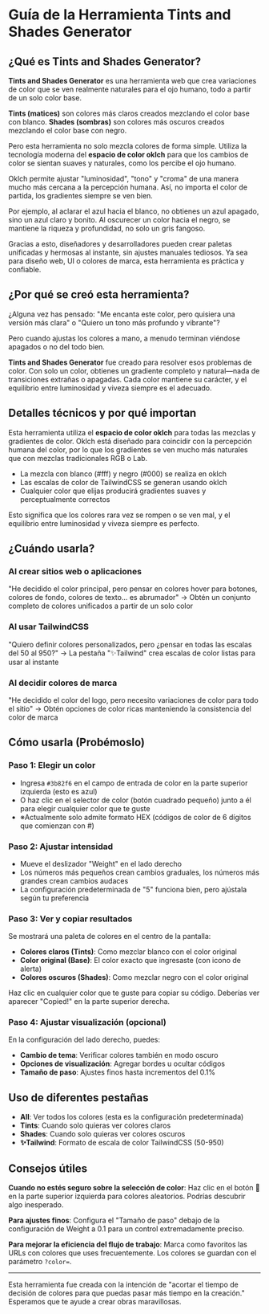 # Guía de la Herramienta Tints and Shades Generator

## ¿Qué es Tints and Shades Generator?

**Tints and Shades Generator** es una herramienta web que crea variaciones de color que se ven realmente naturales para el ojo humano, todo a partir de un solo color base.

**Tints (matices)** son colores más claros creados mezclando el color base con blanco. **Shades (sombras)** son colores más oscuros creados mezclando el color base con negro.

Pero esta herramienta no solo mezcla colores de forma simple. Utiliza la tecnología moderna del **espacio de color oklch** para que los cambios de color se sientan suaves y naturales, como los percibe el ojo humano.

Oklch permite ajustar "luminosidad", "tono" y "croma" de una manera mucho más cercana a la percepción humana. Así, no importa el color de partida, los gradientes siempre se ven bien.

Por ejemplo, al aclarar el azul hacia el blanco, no obtienes un azul apagado, sino un azul claro y bonito. Al oscurecer un color hacia el negro, se mantiene la riqueza y profundidad, no solo un gris fangoso.

Gracias a esto, diseñadores y desarrolladores pueden crear paletas unificadas y hermosas al instante, sin ajustes manuales tediosos. Ya sea para diseño web, UI o colores de marca, esta herramienta es práctica y confiable.

## ¿Por qué se creó esta herramienta?

¿Alguna vez has pensado: "Me encanta este color, pero quisiera una versión más clara" o "Quiero un tono más profundo y vibrante"?

Pero cuando ajustas los colores a mano, a menudo terminan viéndose apagados o no del todo bien.

**Tints and Shades Generator** fue creado para resolver esos problemas de color. Con solo un color, obtienes un gradiente completo y natural—nada de transiciones extrañas o apagadas. Cada color mantiene su carácter, y el equilibrio entre luminosidad y viveza siempre es el adecuado.

## Detalles técnicos y por qué importan

Esta herramienta utiliza el **espacio de color oklch** para todas las mezclas y gradientes de color.
Oklch está diseñado para coincidir con la percepción humana del color, por lo que los gradientes se ven mucho más naturales que con mezclas tradicionales RGB o Lab.

- La mezcla con blanco (#fff) y negro (#000) se realiza en oklch
- Las escalas de color de TailwindCSS se generan usando oklch
- Cualquier color que elijas producirá gradientes suaves y perceptualmente correctos

Esto significa que los colores rara vez se rompen o se ven mal, y el equilibrio entre luminosidad y viveza siempre es perfecto.

## ¿Cuándo usarla?

### Al crear sitios web o aplicaciones

"He decidido el color principal, pero pensar en colores hover para botones, colores de fondo, colores de texto... es abrumador"
→ Obtén un conjunto completo de colores unificados a partir de un solo color

### Al usar TailwindCSS

"Quiero definir colores personalizados, pero ¿pensar en todas las escalas del 50 al 950?"
→ La pestaña "✨Tailwind" crea escalas de color listas para usar al instante

### Al decidir colores de marca

"He decidido el color del logo, pero necesito variaciones de color para todo el sitio"
→ Obtén opciones de color ricas manteniendo la consistencia del color de marca

## Cómo usarla (Probémoslo)

### Paso 1: Elegir un color

- Ingresa `#3b82f6` en el campo de entrada de color en la parte superior izquierda (esto es azul)
- O haz clic en el selector de color (botón cuadrado pequeño) junto a él para elegir cualquier color que te guste
- ※Actualmente solo admite formato HEX (códigos de color de 6 dígitos que comienzan con #)

### Paso 2: Ajustar intensidad

- Mueve el deslizador "Weight" en el lado derecho
- Los números más pequeños crean cambios graduales, los números más grandes crean cambios audaces
- La configuración predeterminada de "5" funciona bien, pero ajústala según tu preferencia

### Paso 3: Ver y copiar resultados

Se mostrará una paleta de colores en el centro de la pantalla:

- **Colores claros (Tints)**: Como mezclar blanco con el color original
- **Color original (Base)**: El color exacto que ingresaste (con icono de alerta)
- **Colores oscuros (Shades)**: Como mezclar negro con el color original

Haz clic en cualquier color que te guste para copiar su código. Deberías ver aparecer "Copied!" en la parte superior derecha.

### Paso 4: Ajustar visualización (opcional)

En la configuración del lado derecho, puedes:

- **Cambio de tema**: Verificar colores también en modo oscuro
- **Opciones de visualización**: Agregar bordes u ocultar códigos
- **Tamaño de paso**: Ajustes finos hasta incrementos del 0.1%

## Uso de diferentes pestañas

- **All**: Ver todos los colores (esta es la configuración predeterminada)
- **Tints**: Cuando solo quieras ver colores claros
- **Shades**: Cuando solo quieras ver colores oscuros
- **✨Tailwind**: Formato de escala de color TailwindCSS (50-950)

## Consejos útiles

**Cuando no estés seguro sobre la selección de color**: Haz clic en el botón 🔄 en la parte superior izquierda para colores aleatorios. Podrías descubrir algo inesperado.

**Para ajustes finos**: Configura el "Tamaño de paso" debajo de la configuración de Weight a 0.1 para un control extremadamente preciso.

**Para mejorar la eficiencia del flujo de trabajo**: Marca como favoritos las URLs con colores que uses frecuentemente. Los colores se guardan con el parámetro `?color=`.

---

Esta herramienta fue creada con la intención de "acortar el tiempo de decisión de colores para que puedas pasar más tiempo en la creación." Esperamos que te ayude a crear obras maravillosas.
